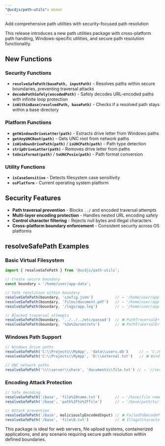 ```yaml
---
"@ucdjs/path-utils": minor
---
```


Add comprehensive path utilities with security-focused path resolution

This release introduces a new path utilities package with cross-platform path handling, Windows-specific utilities, and secure path resolution functionality.

## New Functions

### Security Functions
- **`resolveSafePath(basePath, inputPath)`** - Resolves paths within secure boundaries, preventing traversal attacks
- **`decodePathSafely(encodedPath)`** - Safely decodes URL-encoded paths with infinite loop protection  
- **`isWithinBase(resolvedPath, basePath)`** - Checks if a resolved path stays within a base directory

### Platform Functions
- **`getWindowsDriveLetter(path)`** - Extracts drive letter from Windows paths
- **`getAnyUNCRoot(path)`** - Gets UNC root from network paths
- **`isWindowsDrivePath(path)`** / **`isUNCPath(path)`** - Path type detection
- **`stripDriveLetter(path)`** - Removes drive letter from paths
- **`toUnixFormat(path)`** / **`toUNCPosix(path)`** - Path format conversion

### Utility Functions
- **`isCaseSensitive`** - Detects filesystem case sensitivity
- **`osPlatform`** - Current operating system platform

## Security Features

- **Path traversal prevention** - Blocks `../` and encoded traversal attempts
- **Multi-layer encoding protection** - Handles nested URL encoding safely
- **Control character filtering** - Rejects null bytes and illegal characters
- **Cross-platform boundary enforcement** - Consistent security across OS platforms

## resolveSafePath Examples

### Basic Virtual Filesystem
```js
import { resolveSafePath } from '@ucdjs/path-utils';

// Create secure boundary
const boundary = '/home/user/app-data';

// Safe resolution within boundary
resolveSafePath(boundary, 'config.json')          // → '/home/user/app-data/config.json'
resolveSafePath(boundary, 'files/document.pdf')   // → '/home/user/app-data/files/document.pdf'
resolveSafePath(boundary, '/logs/app.log')        // → '/home/user/app-data/logs/app.log'

// Blocked traversal attempts
resolveSafePath(boundary, '../../../etc/passwd')  // ❌ PathTraversalError
resolveSafePath(boundary, '%2e%2e/secrets')       // ❌ PathTraversalError
```

### Windows Path Support
```js
// Windows drive paths
resolveSafePath('C:\\Projects\\MyApp', 'data\\users.db')     // → 'C:/Projects/MyApp/data/users.db'
resolveSafePath('C:\\Projects\\MyApp', 'D:\\external.txt')   // ❌ WindowsDriveMismatchError

// UNC network paths
resolveSafePath('\\\\server\\share', 'documents\\file.txt') // → '//server/share/documents/file.txt'
```

### Encoding Attack Protection  
```js
// Safe decoding
resolveSafePath('/base', 'file%20name.txt')       // → '/base/file name.txt'
resolveSafePath('/base', 'path%2Fto%2Ffile')      // → '/base/path/to/file'

// Attack prevention
resolveSafePath('/base', maliciouslyEncodedInput) // ❌ FailedToDecodePathError
resolveSafePath('/base', 'file\0.txt')            // ❌ IllegalCharacterInPathError
```

This package is ideal for web servers, file upload systems, containerized applications, and any scenario requiring secure path resolution within defined boundaries.
